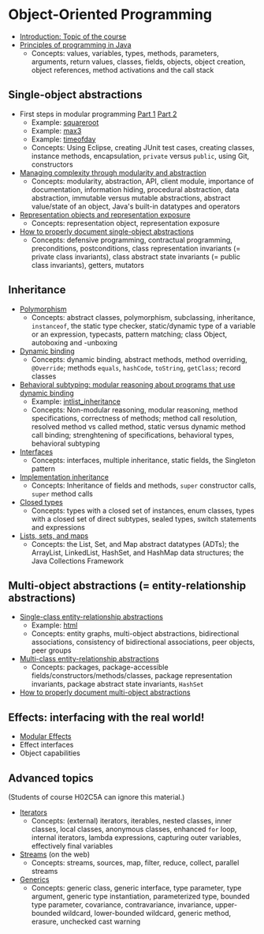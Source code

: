 # Object-Oriented Programming

- [Introduction: Topic of the course](intro.md)
- [Principles of programming in Java](programming.md)
  - Concepts: values, variables, types, methods, parameters, arguments, return values, classes, fields, objects, object creation, object references, method activations and the call stack

## Single-object abstractions

- First steps in modular programming [Part 1](lecture2part1.md) [Part 2](lecture2part2.md)
  - Example: [squareroot](https://github.com/btj/squareroot)
  - Example: [max3](https://github.com/btj/max3)
  - Example: [timeofday](https://github.com/btj/timeofday)
  - Concepts: Using Eclipse, creating JUnit test cases, creating classes, instance methods, encapsulation, `private` versus `public`, using Git, constructors
- [Managing complexity through modularity and abstraction](complexity_modularity_abstraction.md)
  - Concepts: modularity, abstraction, API, client module, importance of documentation, information hiding, procedural abstraction, data abstraction, immutable versus mutable abstractions, abstract value/state of an object, Java's built-in datatypes and operators
- [Representation objects and representation exposure](representation_objects.md)
  - Concepts: representation object, representation exposure
- [How to properly document single-object abstractions](single_object_doc_instr.md)
  - Concepts: defensive programming, contractual programming, preconditions, postconditions, class representation invariants (= private class invariants), class abstract state invariants (= public class invariants), getters, mutators

## Inheritance

- [Polymorphism](polymorphism.md)
  - Concepts: abstract classes, polymorphism, subclassing, inheritance, `instanceof`, the static type checker, static/dynamic type of a variable or an expression, typecasts, pattern matching; class Object, autoboxing and -unboxing
- [Dynamic binding](dynamic_binding.md)
  - Concepts: dynamic binding, abstract methods, method overriding, `@Override`; methods `equals`, `hashCode`, `toString`, `getClass`; record classes
- [Behavioral subtyping: modular reasoning about programs that use dynamic binding](behavioral_subtyping.md)
  - Example: [intlist_inheritance](https://github.com/btj/intlist_inheritance)
  - Concepts: Non-modular reasoning, modular reasoning, method specifications, correctness of methods; method call resolution, resolved method vs called method, static versus dynamic method call binding; strenghtening of specifications, behavioral types, behavioral subtyping
- [Interfaces](interfaces.md)
  - Concepts: interfaces, multiple inheritance, static fields, the Singleton pattern
- [Implementation inheritance](implementation_inheritance.md)
  - Concepts: Inheritance of fields and methods, `super` constructor calls, `super` method calls
- [Closed types](closed_types.md)
  - Concepts: types with a closed set of instances, enum classes, types with a closed set of direct subtypes, sealed types, switch statements and expressions
- [Lists, sets, and maps](collections.md)
  - Concepts: the List, Set, and Map abstract datatypes (ADTs); the ArrayList, LinkedList, HashSet, and HashMap data structures; the Java Collections Framework

## Multi-object abstractions (= entity-relationship abstractions)

- [Single-class entity-relationship abstractions](entity_relationship_abstractions.md)
  - Example: [html](https://github.com/btj/html_ir)
  - Concepts: entity graphs, multi-object abstractions, bidirectional associations, consistency of bidirectional associations, peer objects, peer groups
- [Multi-class entity-relationship abstractions](multi_class_abstractions.md)
  - Concepts: packages, package-accessible fields/constructors/methods/classes, package representation invariants, package abstract state invariants, `HashSet`
- [How to properly document multi-object abstractions](multi_object_doc_instr.md)

## Effects: interfacing with the real world!

- [Modular Effects](modular_effects.md)
- Effect interfaces
- Object capabilities

## Advanced topics

(Students of course H02C5A can ignore this material.)

- [Iterators](iterators.md)
  - Concepts: (external) iterators, iterables, nested classes, inner classes, local classes, anonymous classes, enhanced `for` loop, internal iterators, lambda expressions, capturing outer variables, effectively final variables
- [Streams](https://docs.oracle.com/en/java/javase/13/docs/api/java.base/java/util/stream/package-summary.html) (on the web)
  - Concepts: streams, sources, map, filter, reduce, collect, parallel streams
- [Generics](generics.md)
  - Concepts: generic class, generic interface, type parameter, type argument, generic type instantiation, parameterized type, bounded type parameter, covariance, contravariance, invariance, upper-bounded wildcard, lower-bounded wildcard, generic method, erasure, unchecked cast warning
